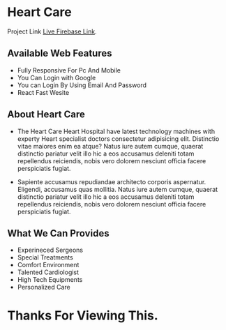 # Heart Care 

Project Link [Live Firebase Link](https://health-care-e4dbc.web.app/).

## Available Web Features

- Fully Responsive For Pc And Mobile
- You Can Login with Google
- You can Login By Using Email And Password
- React Fast Wesite


## About Heart Care

- The Heart Care Heart Hospital have latest technology machines with experty Heart specialist doctors consectetur adipisicing elit. Distinctio vitae maiores enim ea atque? Natus iure autem cumque, quaerat distinctio pariatur velit illo hic a eos accusamus deleniti totam repellendus reiciendis, nobis vero dolorem nesciunt officia facere perspiciatis fugiat.

- Sapiente accusamus repudiandae architecto corporis aspernatur. Eligendi, accusamus quas mollitia. Natus iure autem cumque, quaerat distinctio pariatur velit illo hic a eos accusamus deleniti totam repellendus reiciendis, nobis vero dolorem nesciunt officia facere perspiciatis fugiat.



## What We Can Provides

- Experineced Sergeons
- Special Treatments
- Comfort Environment
- Talented Cardiologist
- High Tech Equipments
- Personalized Care



# Thanks For Viewing This.
